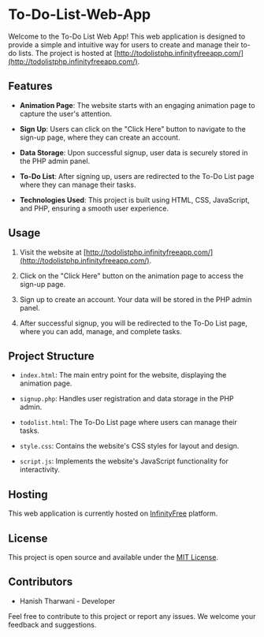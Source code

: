 # To-Do-List-Web-App

Welcome to the To-Do List Web App! This web application is designed to provide a simple and intuitive way for users to create and manage their to-do lists. The project is hosted at [http://todolistphp.infinityfreeapp.com/](http://todolistphp.infinityfreeapp.com/).

## Features

- **Animation Page**: The website starts with an engaging animation page to capture the user's attention.

- **Sign Up**: Users can click on the "Click Here" button to navigate to the sign-up page, where they can create an account.

- **Data Storage**: Upon successful signup, user data is securely stored in the PHP admin panel.

- **To-Do List**: After signing up, users are redirected to the To-Do List page where they can manage their tasks.

- **Technologies Used**: This project is built using HTML, CSS, JavaScript, and PHP, ensuring a smooth user experience.

## Usage

1. Visit the website at [http://todolistphp.infinityfreeapp.com/](http://todolistphp.infinityfreeapp.com/).

2. Click on the "Click Here" button on the animation page to access the sign-up page.

3. Sign up to create an account. Your data will be stored in the PHP admin panel.

4. After successful signup, you will be redirected to the To-Do List page, where you can add, manage, and complete tasks.

## Project Structure

- `index.html`: The main entry point for the website, displaying the animation page.

- `signup.php`: Handles user registration and data storage in the PHP admin.

- `todolist.html`: The To-Do List page where users can manage their tasks.

- `style.css`: Contains the website's CSS styles for layout and design.

- `script.js`: Implements the website's JavaScript functionality for interactivity.

## Hosting

This web application is currently hosted on [InfinityFree](http://infinityfree.net/) platform.

## License

This project is open source and available under the [MIT License](LICENSE).

## Contributors

- Hanish Tharwani - Developer

Feel free to contribute to this project or report any issues. We welcome your feedback and suggestions.
